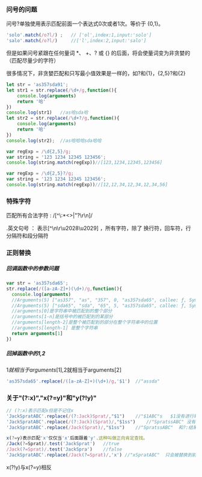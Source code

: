 ### 问号的问题

问号?单独使用表示匹配前面一个表达式0次或者1次。等价于 {0,1}。

```javascript
'solo'.match(/o?l/)	;	// ['ol',index:1,input:'solo']
'salo'.match(/o?l/)		//['l',index:2,input:'salo'] 
```

但是如果问号紧跟在任何量词 *、 +、? 或 {} 的后面，将会使量词变为非贪婪的（匹配尽量少的字符）

很多情况下，非贪婪匹配和只写最小值效果是一样的，如?和{1}，{2,5}?和{2}

```javascript
let str = 'as357sda91';
let str1 = str.replace(/\d+/g,function(){
	console.log(arguments)
	return '哈'
})
console.log(str1) 	//as哈sda哈
let str2 = str.replace(/\d+?/g,function(){
	console.log(arguments)
	return '哈'
})
console.log(str2);	//as哈哈哈sda哈哈
```
```javascript
var regExp = /\d{2,5}/g;
var string = '123 1234 12345 123456';
console.log(string.match(regExp))//[123,1234,12345,123456]

var regExp = /\d{2,5}?/g;
var string = '123 1234 12345 123456';
console.log(string.match(regExp))//[12,12,34,12,34,12,34,56]


```

### 特殊字符

匹配所有合法字符 : /[^\\:*<>|"?\r\n]/

.英文句号 ： 表示[^\n\r\u2028\u2029] ，所有字符，除了 换行符，回车符，行分隔符和段分隔符





### 正则替换

##### 回调函数中的参数问题

  ```javascript
  var str = 'as357sda65';
  str.replace(/([a-zA-Z]+)(\d+)/g,function(){
  	console.log(arguments) 		
  	//Arguments(5) ["as357", "as", "357", 0, "as357sda65", callee: ƒ, Symbol(Symbol.iterator): ƒ]
  	//Arguments(5) ["sda65", "sda", "65", 5, "as357sda65", callee: ƒ, Symbol(Symbol.iterator): ƒ]
  	//arguments[0]是字符串中被匹配到的整个部分
  	//arguments[1-n]是括号中的被匹配到的某部分
  	//arguments[length-2]是整个被匹配到的部分在整个字符串中的位置
  	//arguments[length-1] 是整个字符串
  	return arguments[1]
  })
  ```

  ##### 回掉函数中的$1,$2

  $1就相当于arguments[1],$2就相当于arguments[2]

  ```javascript
'as357sda65'.replace(/([a-zA-Z]+)(\d+)/g,'$1')	//"assda"
  ```

  ### 关于"(?:x)","x(?=y)"和"y(?!y)"

  ```javascript
// (?:x)表示匹配x但是不记住x
'JackSpratABC'.replace(/(?:Jack)Sprat/,"$1")	//"$1ABC"s	 $1没有进行转化，说明没有$1
'JackSpratABC'.replace(/(?:Jack)(Sprat)/,"$1ss")	//"SpratssABC" 没有$2
'JackSpratABC'.replace(/Jack(Sprat)/,"$1ss")	//"SpratssABC"  和?:结果相同  说明主要是为了$1 $2的使用才加上
  ```

```javascript
x(?=y)表示匹配'x'仅仅当'x'后面跟着'y'.这种叫做正向肯定查找。
/Jack(?=Sprat)/.test('JackSprat')	//true
/Jack(?=Sprat)/.test('JackSpra')	//false
'JackSpratABC'.replace(/Jack(?=Sprat)/,'x')	//"xSpratABC"  只会被替换到前面的Jack
```
x(?!y)与x(?=y)相反
